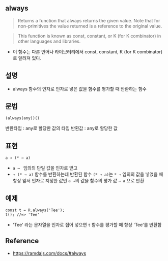## always
> Returns a function that always returns the given value. Note that for non-primitives the value returned is a reference to the original value.

> This function is known as const, constant, or K (for K combinator) in other languages and libraries.
- 이 함수는 다른 언어나 라이브러리에서 const, constant, K (for K combinator)로 알려져 있다.

## 설명
- always 함수의 인자로 인자로 넣은 값을 함수를 평가할 때 반환하는 함수

## 문법
```
(always(any))()
```
반환타입 : any로 할당한 값의 타입
반환값 : any로 할당한 값


## 표현
```
a → (* → a)
```
- `a → ` 임의의 단일 값을 인자로 받고
- `→ (* → a)` 함수를 반환하는데 반환된 함수 `(* → a)`는 `* →` 임의의 값을 넣었을 때 항상 앞서 인자로 지정한 값인 `a →`의 값을 함수의 평가 값 `→ a` 으로 반환

## 예제
```
const t = R.always('Tee');
t(); //=> 'Tee'
```
- 'Tee' 라는 문자열을 인자로 집어 넣으면 `t` 함수를 평가할 때 항상 'Tee'를 반환함

## Reference
- https://ramdajs.com/docs/#always
